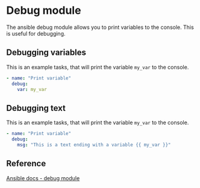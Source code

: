 # Debug module
The ansible debug module allows you to print variables to the console. This is useful for debugging.

## Debugging variables
This is an example tasks, that will print the variable `my_var` to the console.
```yaml
- name: "Print variable"
  debug:
    var: my_var
```

## Debugging text
This is an example tasks, that will print the variable `my_var` to the console.
```yaml
- name: "Print variable"
  debug:
    msg: "This is a text ending with a variable {{ my_var }}"
```

## Reference
[Ansible docs - debug module](https://docs.ansible.com/ansible/latest/collections/ansible/builtin/debug_module.html)